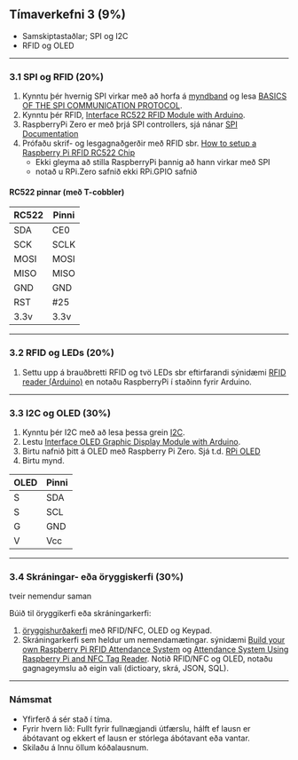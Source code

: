 ## Tímaverkefni 3 (9%) 

- Samskiptastaðlar; SPI og I2C
- RFID og OLED

---

### 3.1 SPI og RFID (20%)

1. Kynntu þér hvernig SPI virkar með að horfa á [myndband](https://www.youtube.com/watch?v=ldRkXTBw9_o) og lesa [BASICS OF THE SPI COMMUNICATION PROTOCOL](https://www.circuitbasics.com/basics-of-the-spi-communication-protocol). 
1. Kynntu þér RFID, [Interface RC522 RFID Module with Arduino](https://lastminuteengineers.com/how-rfid-works-rc522-arduino-tutorial/). 
1. RaspberryPi Zero er með þrjá SPI controllers, sjá nánar [SPI Documentation](https://www.raspberrypi.com/documentation/computers/raspberry-pi.html#spi-overview) 
1. Prófaðu skrif- og lesgagnaðgerðir með RFID sbr. [How to setup a Raspberry Pi RFID RC522 Chip](https://pimylifeup.com/raspberry-pi-rfid-rc522/)
   - Ekki gleyma að stilla RaspberryPi þannig að hann virkar með SPI 
   - notað u RPi.Zero safnið ekki RPi.GPIO safnið 

#### RC522 pinnar (með T-cobbler)
RC522 | Pinni
--- | ---
SDA | CE0
SCK | SCLK
MOSI | MOSI 
MISO | MISO 
GND | GND
RST | #25
3.3v | 3.3v

---

### 3.2 RFID og LEDs (20%)
1. Settu upp á brauðbretti RFID og tvö LEDs sbr eftirfarandi sýnidæmi [RFID reader (Arduino)](https://tutorial45.com/arduino-rfid-project-beginners/) en notaðu RaspberryPi í staðinn fyrir Arduino. 

<!-- sjá [Enabling SPI on the Raspberry Pi](https://pimylifeup.com/raspberry-pi-spi/), ath ekki gera àpt update` -->

---

### 3.3 I2C og OLED (30%)
1. Kynntu þér I2C með að lesa þessa grein [I2C](https://www.circuitbasics.com/basics-of-the-i2c-communication-protocol/). 
1. Lestu [Interface OLED Graphic Display Module with Arduino](https://lastminuteengineers.com/oled-display-arduino-tutorial/).
1. Birtu nafnið þitt á OLED með Raspberry Pi Zero. Sjá t.d. [RPi OLED](https://www.electroniclinic.com/raspberry-pi-oled-display-i2c-ssd1306-display-module-interfacing-and-programming/)
1. Birtu mynd.  

OLED | Pinni
--- | ---
S | SDA
S | SCL
G | GND 
V | Vcc 

<!--
OLED með ESP32 https://github.com/adafruit/Adafruit_SSD1306
-->

---

### 3.4 Skráningar- eða öryggiskerfi  (30%)
tveir nemendur saman

Búið til öryggikerfi eða skráningarkerfi:

1. [öryggishurðakerfi](https://create.arduino.cc/projecthub/wesee/toggle-led-with-nfc-tag-and-pin-57f894?ref=tag&ref_id=nfc&offset=0) með RFID/NFC, OLED og Keypad.
1. Skráningarkerfi sem heldur um nemendamætingar. sýnidæmi [Build your own Raspberry Pi RFID Attendance System](https://pimylifeup.com/raspberry-pi-rfid-attendance-system/) og [Attendance System Using Raspberry Pi and NFC Tag Reader](https://www.instructables.com/id/Attendance-system-using-Raspberry-Pi-and-NFC-Tag-r/). Notið RFID/NFC og OLED, notaðu gagnageymslu að eigin vali (dictioary, skrá, JSON, SQL).

---

### Námsmat
- Yfirferð á sér stað í tíma.
- Fyrir hvern lið: Fullt fyrir fullnægjandi útfærslu, hálft ef lausn er ábótavant og ekkert ef lausn er stórlega ábótavant eða vantar.
- Skilaðu á Innu öllum kóðalausnum.

<!--
- [Make your own NFC data cufflinks](https://www.raspberrypi.org/blog/make-your-own-nfc-data-cufflinks/) 
-  Using Serial Peripheral Interface (SPI) in Raspberry Pi: https://iot-guider.com/raspberrypi/using-spi-in-raspberry-pi/
- [LED Matrix með SPI](https://core-electronics.com.au/tutorials/i-spi-with-raspberry-pi.html)

### RFID og IOTA (wallet)
- [RPi with RFID RC522 Reader and record data on IOTA](https://medium.com/coinmonks/for-beginners-how-to-set-up-a-raspberry-pi-rfid-rc522-reader-and-record-data-on-iota-865f67843a2d)
- [IOTA](https://www.iota.org/get-started/what-is-iota)
-->

   
